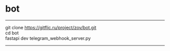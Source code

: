 # bot

***
git clone https://gitflic.ru/project/zov/bot.git  
cd bot  
fastapi dev telegram_webhook_server.py
***